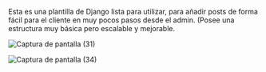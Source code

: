 Esta es una plantilla de Django lista para utilizar, para añadir posts de forma fácil para el cliente en muy pocos pasos desde el admin. (Posee una estructura muy básica pero escalable y mejorable.

![Captura de pantalla (31)](https://github.com/user-attachments/assets/f27836db-501a-4875-8357-d2e5d4afe8f7)

![Captura de pantalla (34)](https://github.com/user-attachments/assets/e9dc82b7-5f5a-474e-a0e1-83da27f7a2bb)
